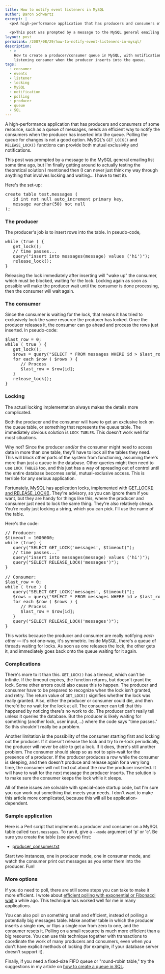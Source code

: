 ```yaml
---
title: How to notify event listeners in MySQL
author: Baron Schwartz
excerpt: |
  <p>A high-performance application that has producers and consumers of some resource, such as a queue of messages, needs an efficient way to notify the consumers when the producer has inserted into the queue.  Polling the queue for changes is not a good option.  MySQL's <code>GET_LOCK()</code> and <code>RELEASE_LOCK()</code> functions can provide both mutual exclusivity and notifications.</p>
  
  <p>This post was prompted by a message to the MySQL general emailing list some time ago, but I'm finally getting around to actually testing the theoretical solution I mentioned then.  I can never just think my way through anything that involves locking and waiting... I have to test it.</p>
layout: post
permalink: /2007/08/29/how-to-notify-event-listeners-in-mysql/
description:
  - >
    How to create a producer/consumer queue in MySQL, with notifications to the
    listening consumer when the producer inserts into the queue.
tags:
  - consumer
  - events
  - listener
  - locking
  - MySQL
  - notification
  - polling
  - producer
  - queue
  - SQL
---
```

A high-performance application that has producers and consumers of some resource, such as a queue of messages, needs an efficient way to notify the consumers when the producer has inserted into the queue. Polling the queue for changes is not a good option. MySQL's `GET_LOCK()` and `RELEASE_LOCK()` functions can provide both mutual exclusivity and notifications.

This post was prompted by a message to the MySQL general emailing list some time ago, but I'm finally getting around to actually testing the theoretical solution I mentioned then (I can never just think my way through anything that involves locking and waiting&#8230; I have to test it).

Here's the set-up:

<pre>create table test.messages (
   id int not null auto_increment primary key,
   message varchar(50) not null
);</pre>

### The producer

The producer's job is to insert rows into the table. In pseudo-code,

<pre>while (true ) {
   get_lock();
   // time passes...
   query("insert into messages(message) values ('hi')");
   release_lock();
}</pre>

Releasing the lock immediately after inserting will "wake up" the consumer, which must be blocked, waiting for the lock. Locking again as soon as possible will make the producer wait until the consumer is done processing, then the consumer will wait again.

### The consumer

Since the consumer is waiting for the lock, that means it has tried to exclusively lock the same resource the producer has locked. Once the producer releases it, the consumer can go ahead and process the rows just inserted. In pseudo-code:

<pre>$last_row = 0;
while ( true ) {
   get_lock();
   $rows = query("SELECT * FROM messages WHERE id &gt; $last_row");
   for each $row ( $rows ) {
      // Process
      $last_row = $row[id];
   }
   release_lock();
}
</pre>

### Locking

The actual locking implementation always makes the details more complicated.

Both the producer and the consumer will have to get an exclusive lock on the queue table, or something that represents the queue table. The immediately obvious solution is `LOCK TABLES`. This doesn't work well for most situations.

Why not? Since the producer and/or the consumer might need to access data in more than one table, they'll have to lock all the tables they need. This will block other parts of the system from functioning, assuming there's more than just a queue in the database. Other queries might then need to use `LOCK TABLES` too, and this just has a way of spreading out of control until the entire database becomes serial, mutual-exclusive access. This is terrible for any serious application.

Fortunately, MySQL has application locks, implemented with [GET\_LOCK() and RELEASE\_LOCK()][1]. They're advisory, so you can ignore them if you want, but they are handy for things like this, where the producer and consumer just need to lock the same thing. They're also relatively cheap. You're really just locking a string, which you can pick. I'll use the name of the table.

Here's the code:

<pre>// Producer:
$timeout = 1000000;
while (true) {
   query("SELECT GET_LOCK('messages', $timeout)");
   // time passes...
   query("insert into messages(message) values ('hi')");
   query("SELECT RELEASE_LOCK('messages')");
}

// Consumer:
$last_row = 0;
while ( true ) {
   query("SELECT GET_LOCK('messages', $timeout)");
   $rows = query("SELECT * FROM messages WHERE id &gt; $last_row");
   for each $row ( $rows ) {
      // Process
      $last_row = $row[id];
   }
   query("SELECT RELEASE_LOCK('messages')");
}
</pre>

This works because the producer and consumer are really notifying *each other* &#8212; it's not one-way, it's symmetric. Inside MySQL, there's a queue of threads waiting for locks. As soon as one releases the lock, the other gets it, and immediately goes back onto the queue waiting for it again.

### Complications

There's more to it than this. `GET_LOCK()` has a timeout, which can't be infinite. If the timeout expires, the function returns, but doesn't grant the lock. Some other errors could also cause this to happen. The producer and consumer have to be prepared to recognize when the lock isn't granted, and retry. The return value of `GET_LOCK()` signifies whether the lock was really granted. Also, either the producer or consumer could die, and then there'd be no wait for the lock at all. The consumer can tell that this happened by noticing there's no work to do. The producer can't really tell unless it queries the database. But the producer is likely waiting for something (another lock, user input,&#8230;) where the code says "time passes." So this shouldn't really be a problem.

Another limitation is the possibility of the consumer starting first and locking out the producer. If it doesn't release the lock and try to re-lock periodically, the producer will never be able to get a lock. If it does, there's still another problem. The consumer should sleep so as not to spin-wait for the presence of a producer. If the producer produces a row while the consumer is sleeping, and then doesn't produce and release again for a very long time, the consumer will not find out about the row the producer inserted. It will have to wait for the next message the producer inserts. The solution is to make sure the consumer keeps the lock while it sleeps.

All of these issues are solvable with special-case startup code, but I'm sure you can work out something that meets your needs. I don't want to make this article more complicated, because this will all be application-dependent.

### Sample application

Here is a Perl script that implements a producer and consumer on a MySQL table called `test.messages`. To run it, give a `--mode` argument of 'p' or 'c'. Be sure you create the table (see above) first:

*   [producer_consumer.txt][2]

Start two instances, one in producer mode, one in consumer mode, and watch the consumer print out messages as you enter them into the producer. Fun!

### More options

If you do need to poll, there are still some steps you can take to make it more efficient. I wrote about [efficient polling with exponential or Fibonacci wait][3] a while ago. This technique has worked well for me in many applications.

You can also poll on something small and efficient, instead of polling a potentially big messages table. Make another table in which the producer inserts a single row, or flips a single row from zero to one, and the consumer resets it. Polling on a small resource is much more efficient than a big resource. You can use this technique together with transactions to coordinate the work of many producers and consumers, even when you don't have explicit methods of locking (for example, if your database server doesn't support it).

Finally, if you need a fixed-size FIFO queue or "round-robin table," try the suggestions in my article on [how to create a queue in SQL][4].

 [1]: http://dev.mysql.com/doc/refman/5.0/en/miscellaneous-functions.html
 [2]: /articles/producer_consumer.txt
 [3]: http://www.xaprb.com/blog/2006/05/04/how-to-make-a-program-choose-an-optimal-polling-interval/
 [4]: http://www.xaprb.com/blog/2007/01/11/how-to-implement-a-queue-in-sql/
